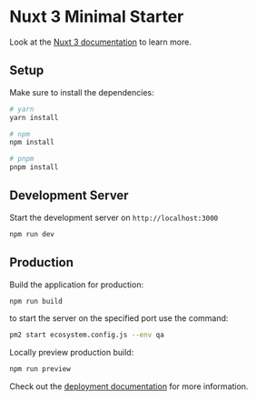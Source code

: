 # Nuxt 3 Minimal Starter

Look at the [Nuxt 3 documentation](https://nuxt.com/docs/getting-started/introduction) to learn more.

## Setup

Make sure to install the dependencies:

```bash
# yarn
yarn install

# npm
npm install

# pnpm
pnpm install
```

## Development Server

Start the development server on `http://localhost:3000`

```bash
npm run dev
```

## Production

Build the application for production:

```bash
npm run build

```

to start the server on the specified port use the command:

```bash
pm2 start ecosystem.config.js --env qa

```

Locally preview production build:

```bash
npm run preview
```

Check out the [deployment documentation](https://nuxt.com/docs/getting-started/deployment) for more information.
